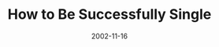 ---
layout: message
category: message
series: "Do It Yourself"
title: "How to Be Successfully Single"
date: 2002-11-16
audio-description: "Explore our critical ''do it yourself'' project called family."
audio: "http://s3.amazonaws.com/crossroadsaudiomessages/Be Successfully Single2.mp3"
audio-title: "How to Be Successfully Single"
audio-duration: "33:33"
---